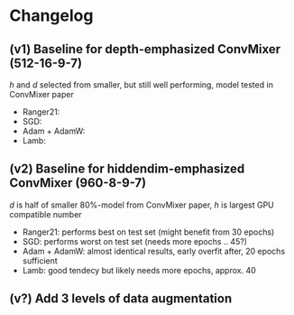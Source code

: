 # Changelog

## (v1) Baseline for depth-emphasized ConvMixer (512-16-9-7)

_h_ and _d_ selected from smaller, but still well performing, model tested in ConvMixer paper

- Ranger21: 
- SGD: 
- Adam + AdamW: 
- Lamb: 

## (v2) Baseline for hiddendim-emphasized ConvMixer (960-8-9-7)

_d_ is half of smaller 80%-model from ConvMixer paper, _h_ is largest GPU compatible number

- Ranger21: performs best on test set (might benefit from 30 epochs)
- SGD: performs worst on test set (needs more epochs .. 45?)
- Adam + AdamW: almost identical results, early overfit after, 20 epochs sufficient
- Lamb: good tendecy but likely needs more epochs, approx. 40

## (v?) Add 3 levels of data augmentation

